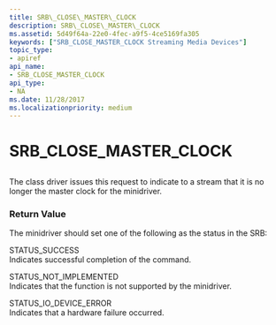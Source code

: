 ```yaml
---
title: SRB\_CLOSE\_MASTER\_CLOCK
description: SRB\_CLOSE\_MASTER\_CLOCK
ms.assetid: 5d49f64a-22e0-4fec-a9f5-4ce5169fa305
keywords: ["SRB_CLOSE_MASTER_CLOCK Streaming Media Devices"]
topic_type:
- apiref
api_name:
- SRB_CLOSE_MASTER_CLOCK
api_type:
- NA
ms.date: 11/28/2017
ms.localizationpriority: medium
---
```


# SRB\_CLOSE\_MASTER\_CLOCK


## <span id="ddk_srb_close_master_clock_ks"></span><span id="DDK_SRB_CLOSE_MASTER_CLOCK_KS"></span>


The class driver issues this request to indicate to a stream that it is no longer the master clock for the minidriver.

### <span id="return_value"></span><span id="RETURN_VALUE"></span>Return Value

The minidriver should set one of the following as the status in the SRB:

<span id="STATUS_SUCCESS"></span><span id="status_success"></span>STATUS\_SUCCESS  
Indicates successful completion of the command.

<span id="STATUS_NOT_IMPLEMENTED"></span><span id="status_not_implemented"></span>STATUS\_NOT\_IMPLEMENTED  
Indicates that the function is not supported by the minidriver.

<span id="STATUS_IO_DEVICE_ERROR"></span><span id="status_io_device_error"></span>STATUS\_IO\_DEVICE\_ERROR  
Indicates that a hardware failure occurred.

 

 





